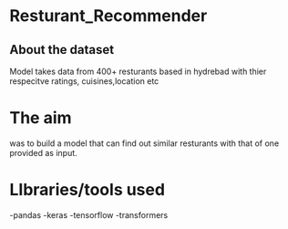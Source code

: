 # Resturant_Recommender

## About the dataset
Model takes data from 400+ resturants based in hydrebad with thier respecitve ratings, cuisines,location etc

# The aim
was to build a model that can find out similar resturants with that of one provided as input. 

# LIbraries/tools used
-pandas
-keras
-tensorflow
-transformers
